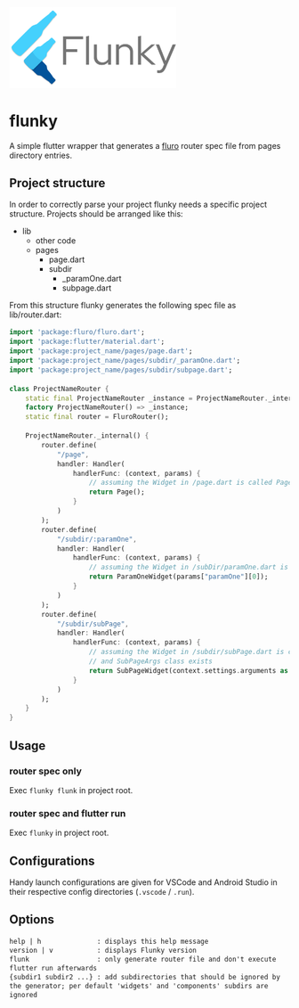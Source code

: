 <img src="assets/flunky_banner.svg" alt="drawing" width="300" />

# flunky
A simple flutter wrapper that generates a [fluro](https://pub.dev/packages/fluro) router spec file from pages directory entries.

## Project structure
In order to correctly parse your project flunky needs a specific project structure.
Projects should be arranged like this:

- lib  
  - other code
  - pages
    - page.dart
    - subdir
      - _paramOne.dart
      - subpage.dart

From this structure flunky generates the following spec file as lib/router.dart:

```dart
import 'package:fluro/fluro.dart';
import 'package:flutter/material.dart';
import 'package:project_name/pages/page.dart';
import 'package:project_name/pages/subdir/_paramOne.dart';
import 'package:project_name/pages/subdir/subpage.dart';

class ProjectNameRouter {
    static final ProjectNameRouter _instance = ProjectNameRouter._internal();
    factory ProjectNameRouter() => _instance;
    static final router = FluroRouter();

    ProjectNameRouter._internal() {
        router.define(
            "/page",
            handler: Handler(
                handlerFunc: (context, params) {
                    // assuming the Widget in /page.dart is called Page
                    return Page();
                }
            )
        );
        router.define(
            "/subdir/:paramOne",
            handler: Handler(
                handlerFunc: (context, params) {
                    // assuming the Widget in /subDir/paramOne.dart is called ParamOneWidget
                    return ParamOneWidget(params["paramOne"][0]);
                }
            )
        );
        router.define(
            "/subdir/subPage",
            handler: Handler(
                handlerFunc: (context, params) {
                    // assuming the Widget in /subdir/subPage.dart is called SubPageWidget
                    // and SubPageArgs class exists
                    return SubPageWidget(context.settings.arguments as SubPageArgs);
                }
            )
        );
    }
}
```

## Usage

### router spec only
Exec `flunky flunk` in project root.

### router spec and flutter run
Exec `flunky` in project root.

## Configurations
Handy launch configurations are given for VSCode and Android Studio in their respective config directories (`.vscode` / `.run`).

## Options
```
help | h              : displays this help message
version | v           : displays Flunky version
flunk                 : only generate router file and don't execute flutter run afterwards
{subdir1 subdir2 ...} : add subdirectories that should be ignored by the generator; per default 'widgets' and 'components' subdirs are ignored
```
